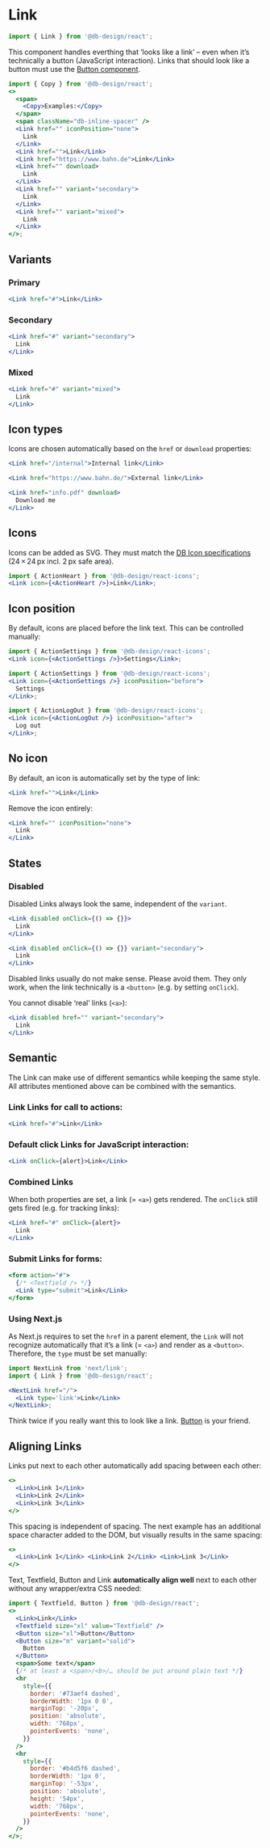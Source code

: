 # Link

```js
import { Link } from '@db-design/react';
```

This component handles everthing that ‘looks like a link’ – even when it’s technically a button (JavaScript interaction). Links that should look like a button must use the [Button component](/#/Components/Interactive/Button).

```jsx noeditor
import { Copy } from '@db-design/react';
<>
  <span>
    <Copy>Examples:</Copy>
  </span>
  <span className="db-inline-spacer" />
  <Link href="" iconPosition="none">
    Link
  </Link>
  <Link href="">Link</Link>
  <Link href="https://www.bahn.de">Link</Link>
  <Link href="" download>
    Link
  </Link>
  <Link href="" variant="secondary">
    Link
  </Link>
  <Link href="" variant="mixed">
    Link
  </Link>
</>;
```

## Variants

### Primary

```jsx
<Link href="#">Link</Link>
```

### Secondary

```jsx
<Link href="#" variant="secondary">
  Link
</Link>
```

### Mixed

```jsx
<Link href="#" variant="mixed">
  Link
</Link>
```

## Icon types

Icons are chosen automatically based on the `href` or `download` properties:

```jsx
<Link href="/internal">Internal link</Link>
```

```jsx
<Link href="https://www.bahn.de/">External link</Link>
```

```jsx
<Link href="info.pdf" download>
  Download me
</Link>
```

## Icons

Icons can be added as SVG. They must match the [DB Icon specifications](https://dpp.bahn-x.de/foundation/icons) (24 × 24 px incl. 2 px safe area).

```jsx
import { ActionHeart } from '@db-design/react-icons';
<Link icon={<ActionHeart />}>Link</Link>;
```

## Icon position

By default, icons are placed before the link text. This can be controlled manually:

```jsx
import { ActionSettings } from '@db-design/react-icons';
<Link icon={<ActionSettings />}>Settings</Link>;
```

```jsx
import { ActionSettings } from '@db-design/react-icons';
<Link icon={<ActionSettings />} iconPosition="before">
  Settings
</Link>;
```

```jsx
import { ActionLogOut } from '@db-design/react-icons';
<Link icon={<ActionLogOut />} iconPosition="after">
  Log out
</Link>;
```

## No icon

By default, an icon is automatically set by the type of link:

```jsx
<Link href="">Link</Link>
```

Remove the icon entirely:

```jsx
<Link href="" iconPosition="none">
  Link
</Link>
```

## States

### Disabled

Disabled Links always look the same, independent of the `variant`.

```jsx
<Link disabled onClick={() => {}}>
  Link
</Link>
```

```jsx
<Link disabled onClick={() => {}} variant="secondary">
  Link
</Link>
```

Disabled links usually do not make sense. Please avoid them. They only work, when the link technically is a `<button>` (e.g. by setting `onClick`).

You cannot disable ‘real’ links (`<a>`):

```jsx
<Link disabled href="" variant="secondary">
  Link
</Link>
```

## Semantic

The Link can make use of different semantics while keeping the same style. All attributes mentioned above can be combined with the semantics.

### Link Links for call to actions:

```jsx
<Link href="#">Link</Link>
```

### Default click Links for JavaScript interaction:

```jsx
<Link onClick={alert}>Link</Link>
```

### Combined Links

When both properties are set, a link (= `<a>`) gets rendered. The `onClick` still gets fired (e.g. for tracking links):

```jsx
<Link href="#" onClick={alert}>
  Link
</Link>
```

### Submit Links for forms:

```jsx
<form action="#">
  {/* <Textfield /> */}
  <Link type="submit">Link</Link>
</form>
```

### Using Next.js

As Next.js requires to set the `href` in a parent element, the `Link` will not recognize automatically that it’s a link (= `<a>`) and render as a `<button>`. Therefore, the `type` must be set manually:

```jsx static
import NextLink from 'next/link';
import { Link } from '@db-design/react';

<NextLink href="/">
  <Link type='link'>Link</Link>
</NextLink>;
```

Think twice if you really want this to look like a link. [Button](/#/Components/Interactive/Button) is your friend.

## Aligning Links

Links put next to each other automatically add spacing between each other:

```jsx
<>
  <Link>Link 1</Link>
  <Link>Link 2</Link>
  <Link>Link 3</Link>
</>
```

This spacing is independent of spacing. The next example has an additional space character added to the DOM, but visually results in the same spacing:

```jsx
<>
  <Link>Link 1</Link> <Link>Link 2</Link> <Link>Link 3</Link>
</>
```

Text, Textfield, Button and Link **automatically align well** next to each other without any wrapper/extra CSS needed:

```jsx
import { Textfield, Button } from '@db-design/react';
<>
  <Link>Link</Link>
  <Textfield size="xl" value="Textfield" />
  <Button size="xl">Button</Button>
  <Button size="m" variant="solid">
    Button
  </Button>
  <span>Some text</span>
  {/* at least a <span>/<b>/… should be put around plain text */}
  <hr
    style={{
      border: '#73aef4 dashed',
      borderWidth: '1px 0 0',
      marginTop: '-20px',
      position: 'absolute',
      width: '768px',
      pointerEvents: 'none',
    }}
  />
  <hr
    style={{
      border: '#b4d5f6 dashed',
      borderWidth: '1px 0',
      marginTop: '-53px',
      position: 'absolute',
      height: '54px',
      width: '768px',
      pointerEvents: 'none',
    }}
  />
</>;
```
